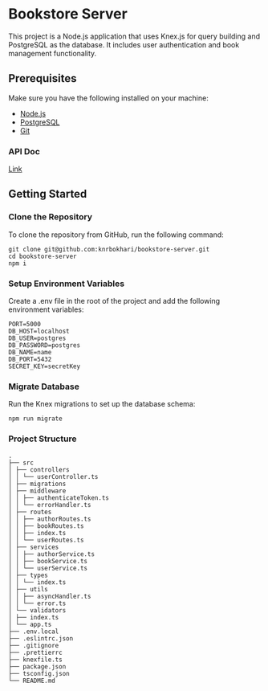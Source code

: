 # Bookstore Server

This project is a Node.js application that uses Knex.js for query building and PostgreSQL as the database. It includes user authentication and book management functionality.

## Prerequisites

Make sure you have the following installed on your machine:

- [Node.js](https://nodejs.org/)
- [PostgreSQL](https://www.postgresql.org/)
- [Git](https://git-scm.com/)

### API Doc

[Link](https://documenter.getpostman.com/view/21641752/2sA3kd9cNk)

## Getting Started

### Clone the Repository

To clone the repository from GitHub, run the following command:

```
git clone git@github.com:knrbokhari/bookstore-server.git
cd bookstore-server
npm i
```

### Setup Environment Variables

Create a .env file in the root of the project and add the following environment variables:

```
PORT=5000
DB_HOST=localhost
DB_USER=postgres
DB_PASSWORD=postgres
DB_NAME=name
DB_PORT=5432
SECRET_KEY=secretKey
```

### Migrate Database

Run the Knex migrations to set up the database schema:

```
npm run migrate
```

### Project Structure

```
.
├── src
│ ├── controllers
│ │ └── userController.ts
│ ├── migrations
│ ├── middleware
│ │ ├── authenticateToken.ts
│ │ └── errorHandler.ts
│ ├── routes
│ │ ├── authorRoutes.ts
│ │ ├── bookRoutes.ts
│ │ ├── index.ts
│ │ └── userRoutes.ts
│ ├── services
│ │ ├── authorService.ts
│ │ ├── bookService.ts
│ │ └── userService.ts
│ ├── types
│ │ └── index.ts
│ ├── utils
│ │ ├── asyncHandler.ts
│ │ └── error.ts
│ └── validators
│ ├── index.ts
│ └── app.ts
├── .env.local
├── .eslintrc.json
├── .gitignore
├── .prettierrc
├── knexfile.ts
├── package.json
├── tsconfig.json
└── README.md
```
